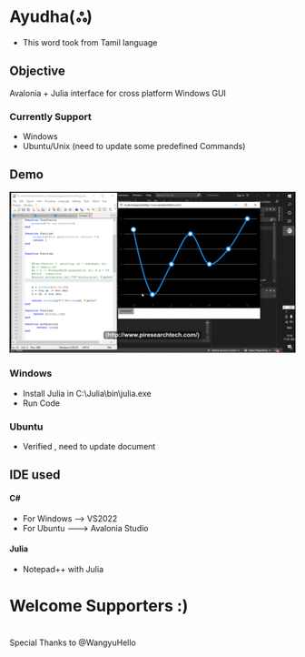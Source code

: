 # Ayudha(ஃ)
- This word took from Tamil language
## Objective  
Avalonia + Julia interface for cross platform Windows GUI

### Currently Support
- Windows
- Ubuntu/Unix (need to update some predefined Commands)

## Demo
![Alt Text](Akkugif.gif)
### Windows
   - Install Julia in C:\Julia\bin\julia.exe 
   - Run Code
### Ubuntu
   - Verified , need to update document 
   

## IDE used
#### C#
- For Windows --> VS2022
- For Ubuntu ---> Avalonia Studio
#### Julia
- Notepad++ with Julia 
# Welcome Supporters :)

# 
Special Thanks to @WangyuHello
